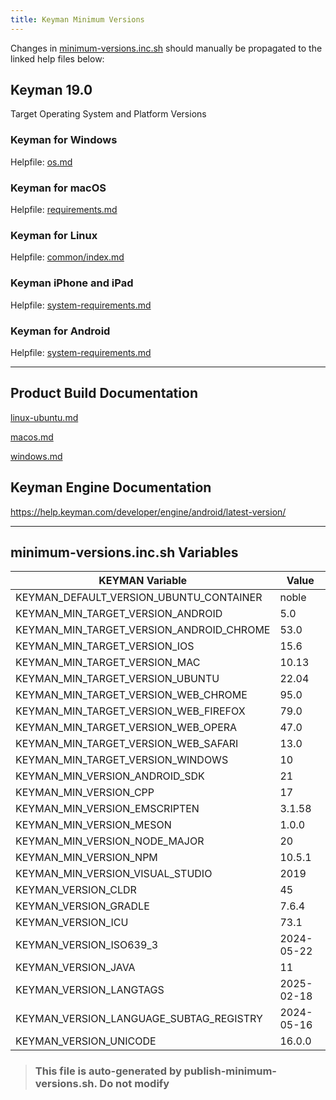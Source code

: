 ```yaml
---
title: Keyman Minimum Versions
---
```


Changes in [minimum-versions.inc.sh](minimum-versions.inc.sh) should manually be propagated to the linked help files below:

## Keyman 19.0

Target Operating System and Platform Versions

### Keyman for Windows

Helpfile: [os.md](../windows/docs/help/common/os.md)

### Keyman for macOS

Helpfile: [requirements.md](../mac/docs/help/about/requirements.md)

### Keyman for Linux

Helpfile: [common/index.md](../linux/docs/help/common/index.md#q-what-linux-distros-will-keyman-work-with)

### Keyman iPhone and iPad

Helpfile: [system-requirements.md](../ios/docs/help/about/system-requirements.md)

### Keyman for Android

Helpfile: [system-requirements.md](../android/docs/help/about/system-requirements.md)

----

## Product Build Documentation

[linux-ubuntu.md](../docs/build/linux-ubuntu.md)

[macos.md](../docs/build/macos.md)

[windows.md](../docs/build/windows.md)

## Keyman Engine Documentation

https://help.keyman.com/developer/engine/android/latest-version/

----

## minimum-versions.inc.sh Variables

|          KEYMAN Variable          |     Value    |
|-----------------------------------|--------------|
| KEYMAN_DEFAULT_VERSION_UBUNTU_CONTAINER | noble |
| KEYMAN_MIN_TARGET_VERSION_ANDROID | 5.0 |
| KEYMAN_MIN_TARGET_VERSION_ANDROID_CHROME | 53.0 |
| KEYMAN_MIN_TARGET_VERSION_IOS | 15.6 |
| KEYMAN_MIN_TARGET_VERSION_MAC | 10.13 |
| KEYMAN_MIN_TARGET_VERSION_UBUNTU | 22.04 |
| KEYMAN_MIN_TARGET_VERSION_WEB_CHROME | 95.0 |
| KEYMAN_MIN_TARGET_VERSION_WEB_FIREFOX | 79.0 |
| KEYMAN_MIN_TARGET_VERSION_WEB_OPERA | 47.0 |
| KEYMAN_MIN_TARGET_VERSION_WEB_SAFARI | 13.0 |
| KEYMAN_MIN_TARGET_VERSION_WINDOWS | 10 |
| KEYMAN_MIN_VERSION_ANDROID_SDK | 21 |
| KEYMAN_MIN_VERSION_CPP | 17 |
| KEYMAN_MIN_VERSION_EMSCRIPTEN | 3.1.58 |
| KEYMAN_MIN_VERSION_MESON | 1.0.0 |
| KEYMAN_MIN_VERSION_NODE_MAJOR | 20 |
| KEYMAN_MIN_VERSION_NPM | 10.5.1 |
| KEYMAN_MIN_VERSION_VISUAL_STUDIO | 2019 |
| KEYMAN_VERSION_CLDR | 45 |
| KEYMAN_VERSION_GRADLE | 7.6.4 |
| KEYMAN_VERSION_ICU | 73.1 |
| KEYMAN_VERSION_ISO639_3 | 2024-05-22 |
| KEYMAN_VERSION_JAVA | 11 |
| KEYMAN_VERSION_LANGTAGS | 2025-02-18 |
| KEYMAN_VERSION_LANGUAGE_SUBTAG_REGISTRY | 2024-05-16 |
| KEYMAN_VERSION_UNICODE | 16.0.0 |

> ### This file is auto-generated by publish-minimum-versions.sh. Do not modify
